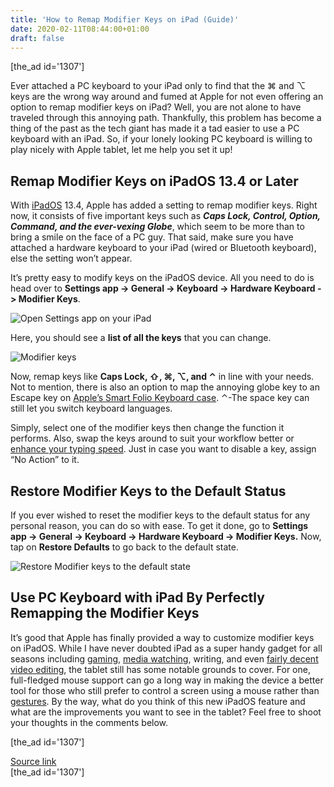 ```yaml
---
title: 'How to Remap Modifier Keys on iPad (Guide)'
date: 2020-02-11T08:44:00+01:00
draft: false
---
```


\[the\_ad id='1307'\]  
  

  

Ever attached a PC keyboard to your iPad only to find that the ⌘ and ⌥ keys are the wrong way around and fumed at Apple for not even offering an option to remap modifier keys on iPad? Well, you are not alone to have traveled through this annoying path. Thankfully, this problem has become a thing of the past as the tech giant has made it a tad easier to use a PC keyboard with an iPad. So, if your lonely looking PC keyboard is willing to play nicely with Apple tablet, let me help you set it up!  

Remap Modifier Keys on iPadOS 13.4 or Later
-------------------------------------------

  

With [iPadOS](https://beebom.com/ipad-os-launch-date/) 13.4, Apple has added a setting to remap modifier keys. Right now, it consists of five important keys such as _**Caps Lock, Control, Option, Command, and the ever-vexing Globe**_, which seem to be more than to bring a smile on the face of a PC guy. That said, make sure you have attached a hardware keyboard to your iPad (wired or Bluetooth keyboard), else the setting won’t appear.  

It’s pretty easy to modify keys on the iPadOS device. All you need to do is head over to **Settings app -> General -> Keyboard -> Hardware Keyboard -> Modifier Keys**.  

![Open Settings app on your iPad](https://beebom.com/wp-content/uploads/2020/02/Open-Settings-app-on-your-iPad.jpg)

Here, you should see a **list of all the keys** that you can change.  

![Modifier keys](https://beebom.com/wp-content/uploads/2020/02/Modifier-keys-.jpg)

Now, remap keys like **Caps Lock, ⇧, ⌘, ⌥, and ⌃** in line with your needs. Not to mention, there is also an option to map the annoying globe key to an Escape key on [Apple’s Smart Folio Keyboard case](https://beebom.com/best-10-2-inch-ipad-7th-gen-keyboard-cases/). ⌃-The space key can still let you switch keyboard languages.  

Simply, select one of the modifier keys then change the function it performs. Also, swap the keys around to suit your workflow better or [enhance your typing speed](https://beebom.com/best-tips-speed-up-typing-ios-13-ipados-13/). Just in case you want to disable a key, assign “No Action” to it.  

Restore Modifier Keys to the Default Status
-------------------------------------------

  

If you ever wished to reset the modifier keys to the default status for any personal reason, you can do so with ease. To get it done, go to **Settings app -> General -> Keyboard -> Hardware Keyboard -> Modifier Keys.** Now, tap on **Restore Defaults** to go back to the default state.  

![Restore Modifier keys to the default state](https://beebom.com/wp-content/uploads/2020/02/Restore-Modifier-keys-to-the-default-state-.jpg)

Use PC Keyboard with iPad By Perfectly Remapping the Modifier Keys
------------------------------------------------------------------

  

It’s good that Apple has finally provided a way to customize modifier keys on iPadOS. While I have never doubted iPad as a super handy gadget for all seasons including [gaming](https://beebom.com/best-multiplayer-games-for-iphone/), [media watching](https://beebom.com/best-media-server-apps/), writing, and even [fairly decent video editing](https://beebom.com/best-video-editing-apps-iphone/), the tablet still has some notable grounds to cover. For one, full-fledged mouse support can go a long way in making the device a better tool for those who still prefer to control a screen using a mouse rather than [gestures](https://beebom.com/how-use-text-editing-gestures-ios-13-ipados-13/). By the way, what do you think of this new iPadOS feature and what are the improvements you want to see in the tablet? Feel free to shoot your thoughts in the comments below.  

  
  
\[the\_ad id='1307'\]  
  
[Source link](https://beebom.com/how-remap-ipad-modifier-keys/)  
\[the\_ad id='1307'\]